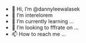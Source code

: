 - 👋 Hi, I’m @dannyleewalasek
- 👀 I’m interelorem
- 🌱 I’m currently learning ...
- 💞️ I’m looking to fffrate on ...
- 📫 How to reach me ...
